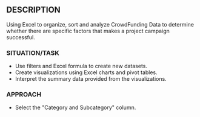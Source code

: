 ## DESCRIPTION
Using Excel to organize, sort and analyze CrowdFunding Data to determine whether there are specific factors that makes a project campaign successful.

### SITUATION/TASK
* Use filters and Excel formula to create new datasets.
* Create visualizations using Excel charts and pivot tables.
* Interpret the summary data provided from the visualizations.

### APPROACH
* Select the "Category and Subcategory" column.

